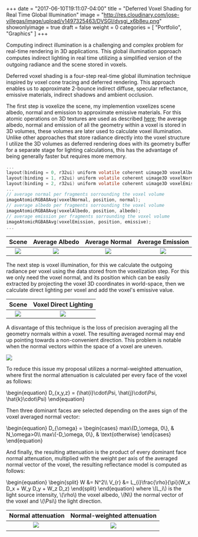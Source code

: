 +++
date = "2017-06-10T19:11:07-04:00"
title = "Deferred Voxel Shading for Real Time Global Illumination"
image = "http://res.cloudinary.com/jose-villegas/image/upload/v1497325463/DVSGI/dvsgi_x6b8eu.png"
showonlyimage = true
draft = false
weight = 0
categories = [ "Portfolio", "Graphics" ]
+++

Computing indirect illumination is a challenging and complex problem for real-time rendering in 3D applications. This global illumination approach computes indirect lighting in real time utilizing a simpliﬁed version of the outgoing radiance and the scene stored in voxels.
<!--more-->

Deferred voxel shading is a four-step real-time global illumination technique inspired by voxel cone tracing and deferred rendering. This approach enables us to approximate 2-bounce indirect diffuse, specular reflectance, emissive materials, indirect shadows and ambient occlusion.

The first step is voxelize the scene, my implemention voxelizes scene albedo, normal and emission to approximate emissive materials. For this atomic operations on 3D textures are used as described [here](https://www.seas.upenn.edu/~pcozzi/OpenGLInsights/OpenGLInsights-SparseVoxelization.pdf); the average albedo, normal and emission of all the geometry within a voxel is stored in 3D volumes, these volumes are later used to calculate voxel illumination. Unlike other approaches that store radiance directly into the voxel structure I utilize the 3D volumes as deferred rendering does with its geometry buffer for a separate stage for lighting calculations, this has the advantage of being generally faster but requires more memory.

```c
...
layout(binding = 0, r32ui) uniform volatile coherent uimage3D voxelAlbedo;
layout(binding = 1, r32ui) uniform volatile coherent uimage3D voxelNormal;
layout(binding = 2, r32ui) uniform volatile coherent uimage3D voxelEmission;
...
// average normal per fragments sorrounding the voxel volume
imageAtomicRGBA8Avg(voxelNormal, position, normal);
// average albedo per fragments sorrounding the voxel volume
imageAtomicRGBA8Avg(voxelAlbedo, position, albedo);
// average emission per fragments sorrounding the voxel volume
imageAtomicRGBA8Avg(voxelEmission, position, emissive);
...
```

Scene | Average Albedo | Average Normal | Average Emission
:-:|:-:|:-:|:-:
![](http://res.cloudinary.com/jose-villegas/image/upload/c_scale,w_195/v1497323827/DVSGI/scene_culelk.png)|![](http://res.cloudinary.com/jose-villegas/image/upload/c_scale,w_195/v1497323820/DVSGI/v_albedo_qtc4ov.png)|![](http://res.cloudinary.com/jose-villegas/image/upload/c_scale,w_195/v1497323804/DVSGI/v_normal_ryzmrh.png)|![](http://res.cloudinary.com/jose-villegas/image/upload/c_scale,w_195/v1497323828/DVSGI/v_emission_aibyaf.png)

The next step is voxel illumination, for this we calculate the outgoing radiance per voxel using the data stored from the voxelization step. For this we only need the voxel normal, and its position which can be easily extracted by projecting the voxel 3D coordinates in world-space, then we calculate direct lighting per voxel and add the voxel's emissive value.

Scene | Voxel Direct Lighting
:-:|:-:
![](http://res.cloudinary.com/jose-villegas/image/upload/c_scale,w_195/v1497323827/DVSGI/scene_culelk.png)|![](http://res.cloudinary.com/jose-villegas/image/upload/c_scale,w_195/v1497323829/DVSGI/v_direct_vrnajc.png)

A disvantage of this technique is the loss of precision averaging all the geometry normals within a voxel. The resulting averaged normal may end up pointing towards a non-convenient direction. This problem is notable when the normal vectors within the space of a voxel are uneven.

![](http://res.cloudinary.com/jose-villegas/image/upload/v1497413810/DVSGI/uneven_normals_n3klcb.svg)

To reduce this issue my proposal utilizes a normal-weighted attenuation, where first the normal attenuation is calculated per every face of the voxel as follows:

\begin{equation}
D_\{x,y,z\} = (\hat{i}\cdot\Psi, \hat{j}\cdot\Psi, \hat{k}\cdot\Psi)
\end{equation}

Then three dominant faces are selected depending on the axes sign of the voxel averaged normal vector:

\begin{equation}
D_{\omega} =
\begin{cases}
max\\{D\_\omega, 0\\}, & N\_\omega>0\\\ 
max\\{-D\_\omega, 0\\}, & \text{otherwise}
\end{cases}
\end{equation}

And finally, the resulting attenuation is the product of every dominant face normal attenuation, multiplied with the weight per axis of the averaged normal vector of the voxel, the resulting reflectance model is computed as follows:

\begin{equation}
\begin{split}
W &= N^2\\\ 
V_\{r\} &= L\_\{i\}\frac{\rho}{\pi}(W_x D_x + W_y D_y + W_z D_z)
\end{split}
\end{equation}
where \\(L_i\\) is the light source intensity, \\(\rho\\) the voxel albedo, \\(N\\) the normal vector of the voxel and \\(\Psi\\) the light direction.

Normal attenuation | Normal-weighted attenuation
:-:|:-:
![](http://res.cloudinary.com/jose-villegas/image/upload/c_scale,w_450/v1497414410/DVSGI/shading_standard_e7vzft.png)&nbsp;|![](http://res.cloudinary.com/jose-villegas/image/upload/c_scale,w_450/v1497414410/DVSGI/shading_directional_uwyxxw.png)
